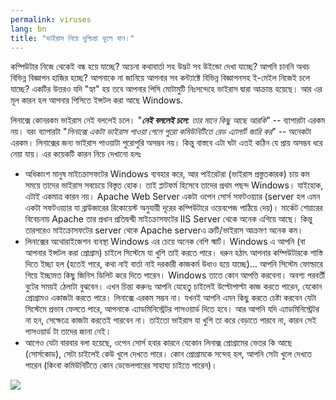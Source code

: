 ```yaml
---
permalink: viruses
lang: bn
title: "ভাইরাস নিয়ে দুশ্চিন্তা ভুলে যান।"
---
```


কম্পিউটার নিজে থেকেই বন্ধ হয়ে যাচ্ছে? অচেনা কথাবার্তা সহ উদ্ভট সব উইন্ডো দেখা যাচ্ছে? আপনি চাননি অথচ বিভিন্ন বিজ্ঞাপন হাজির হচ্ছে? আপনাকে না জানিয়ে আপনার সব কন্ট্যাক্টে বিভিন্ন বিজ্ঞাপনসহ ই-মেইল নিজেই চলে যাচ্ছে? একটির উত্তরও যদি "হ্যা" হয় তবে আপনার পিসি মোটামুটি নিঃসন্দেহে ভাইরাস দ্বারা আক্রান্ত হয়েছে। আর এর মূল কারন হল আপনার পিসিতে ইন্সটল করা আছে Windows.

লিনাক্সে কোনরকম ভাইরাস নেই বললেই চলে। "<i><b>নেই বললেই চলে</b>: তার মানে কিছু আছে আরকি</i>" -- ব্যাপারটা এরকম নয়। বরং ব্যাপারটা "<i>লিনাক্সে একটা ভাইরাস পাওয়া গেলে পুরো কমিউনিটিতে রেড এ্যালার্ট জারি কর</i>" -- অনেকটা এরকম। লিনাক্সের জন্য ভাইরাস পাওয়াটা পুরোপুরি অসম্ভব নয়। কিন্তু বাস্তবে এটা ঘটা এতই কঠিন যে প্রায় অসম্ভব ধরে নেয়া যায়। এর কয়েকটি কারন নিচে দেখানো হলঃ

<ul>

<li>অধিকাংশ মানুষ মাইক্রোসফটের Windows ব্যবহার করে, আর পাইরেটরা (ভাইরাস প্রস্তুতকারক) চায় কম সময়ে তাদের ভাইরাস সবচেয়ে বিস্তৃত হোক। তাই প্লাটফর্ম হিসেবে তাদের প্রথম পছন্দ Windows। যাইহোক, এটাই একমাত্র কারন নয়। Apache Web Server একটা ওপেন সোর্স সফটওয়্যার (server হল এমন একটা সফটওয়্যার যা ব্রাউজারের রিকোয়েস্ট অনুযায়ী দূরের কম্পিউটারে ওয়েবপেজ পাঠিয়ে দেয়)। মার্কেট শেয়ারের বিবেচনায় Apache তার প্রধান প্রতিদ্বন্দ্বী মাইক্রোসফটের IIS Server থেকে অনেক এগিয়ে আছে। কিন্তু তারপরেও মাইক্রোসফটের server থেকে Apache serverএ ত্রুটি/ভাইরাস আক্রমণ অনেক কম।</li>

<li>লিনাক্সের অথোরাইজেশন ব্যবস্থা Windows এর চেয়ে অনেক বেশি স্মার্ট। Windows এ আপনি (বা আপনার ইন্সটল করা প্রোগ্রাম) চাইলে সিস্টেমে যা খুশি তাই করতে পারে। ধরুন হঠাৎ আপনার কম্পিউটারকে শাস্তি দিতে ইচ্ছা হল (হতেই পারে, কথা নাই বার্তা নাই দরকারী কাজকর্ম উধাও হয়ে যাচ্ছে)... আপনি সিস্টেম ফোল্ডারে গিয়ে ইচ্ছামত কিছু জিনিস ডিলিট করে দিতে পারেন। Windows তাতে কোন আপত্তি করবেনা। অবশ্য পরবর্তী বুটের সময়ই ঠেলাটা বুঝবেন। এখন চিন্তা করুনঃ আপনি যেহেতু চাইলেই উল্টোপাল্টা কাজ করতে পারেন, যেকোন প্রোগ্রামও একাজটা করতে পারে। লিনাক্সে এরকম সম্ভব না। যখনই আপনি এমন কিছু করতে চেষ্টা করবেন যেটা সিস্টেমে প্রভাব ফেলতে পারে, আপনাকে এ্যাডমিনিস্ট্রেটর পাসওয়ার্ড দিতে হবে। আর আপনি যদি এ্যাডমিনিস্ট্রেটর না হন, সেক্ষেত্রে কাজটা করতেই পারবেন না। তাইতো ভাইরাস যা খুশি তা করে বেড়াতে পারবে না, কারন সেই পাসওয়ার্ড টা তাদের জানা নেই। </li>

<li>আগেও যেটা বারবার বলা হয়েছে, ওপেন সোর্স হবার কারনে যেকোন লিনাক্স প্রোগ্রামের ভেতর কি আছে (সোর্সকোড), সেটা চাইলেই কেউ খুলে দেখতে পারে। কোন প্রোগ্রামকে সন্দেহ হল, আপনি সেটা খুলে দেখতে পারেন (কিংবা কমিউনিটিতে কোন ডেভেলপারের সাহায্য চাইতে পারেন)।</li>

</ul>

<img src="Images/viruses_thumb.png" />




